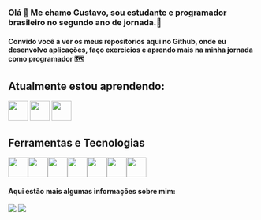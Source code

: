 ### Olá 👋 Me chamo Gustavo, sou estudante e programador brasileiro no segundo ano de jornada.🔭
#### Convido você a ver os meus repositorios aqui no Github, onde eu desenvolvo aplicações, faço exercicios e aprendo mais na minha jornada como programador 🗺

## Atualmente estou aprendendo:

<img loading="java" src="https://cdn.jsdelivr.net/gh/devicons/devicon/icons/java/java-original.svg" width="40" height="40"/> <img loading="python" src="https://cdn.jsdelivr.net/gh/devicons/devicon@latest/icons/python/python-original.svg" width="40" height="40"/> <img src="https://cdn.jsdelivr.net/gh/devicons/devicon@latest/icons/flutter/flutter-original.svg" width="40" height="40"/>

## Ferramentas e Tecnologias

<img loading="git" src="https://cdn.jsdelivr.net/gh/devicons/devicon/icons/git/git-original.svg" width="40" height="40"/><img loading="vscode" src="https://cdn.jsdelivr.net/gh/devicons/devicon/icons/git/git-original.svg" width="40" height="40"/><img loading="eclipse" src="https://cdn.jsdelivr.net/gh/devicons/devicon/icons/git/git-original.svg" width="40" height="40"/><img loading="androidStudio" src="https://cdn.jsdelivr.net/gh/devicons/devicon/icons/git/git-original.svg" width="40" height="40"/><img loading="sql" src="https://cdn.jsdelivr.net/gh/devicons/devicon/icons/git/git-original.svg" width="40" height="40"/><img loading="Pandas" src="https://cdn.jsdelivr.net/gh/devicons/devicon/icons/git/git-original.svg" width="40" height="40"/><img loading="C" src="https://cdn.jsdelivr.net/gh/devicons/devicon/icons/git/git-original.svg" width="40" height="40"/>

#### Aqui estão mais algumas informações sobre mim:
<div>
<a href = "mailto:gustavosales0704@gmail.com"><img loading="email" src="https://img.shields.io/badge/Gmail-D14836?style=for-the-badge&logo=gmail&logoColor=white" target="_blank"></a>
<a href="https://www.linkedin.com/in/gustavo-henrique07b26220a/" target="_blank"><img loading="linkedin" src="https://img.shields.io/badge/-LinkedIn-%230077B5?style=for-the-badge&logo=linkedin&logoColor=white" target="_blank"></a>   
</div>
